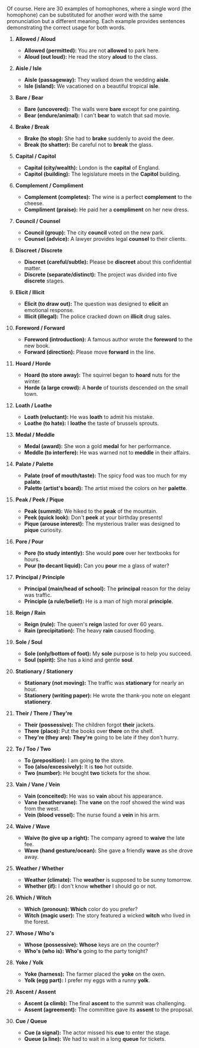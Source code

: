 Of course. Here are 30 examples of homophones, where a single word (the homophone) can be substituted for another word with the same pronunciation but a different meaning. Each example provides sentences demonstrating the correct usage for both words.

1.  **Allowed / Aloud**
    *   **Allowed (permitted):** You are not **allowed** to park here.
    *   **Aloud (out loud):** He read the story **aloud** to the class.

2.  **Aisle / Isle**
    *   **Aisle (passageway):** They walked down the wedding **aisle**.
    *   **Isle (island):** We vacationed on a beautiful tropical **isle**.

3.  **Bare / Bear**
    *   **Bare (uncovered):** The walls were **bare** except for one painting.
    *   **Bear (endure/animal):** I can't **bear** to watch that sad movie.

4.  **Brake / Break**
    *   **Brake (to stop):** She had to **brake** suddenly to avoid the deer.
    *   **Break (to shatter):** Be careful not to **break** the glass.

5.  **Capital / Capitol**
    *   **Capital (city/wealth):** London is the **capital** of England.
    *   **Capitol (building):** The legislature meets in the **Capitol** building.

6.  **Complement / Compliment**
    *   **Complement (completes):** The wine is a perfect **complement** to the cheese.
    *   **Compliment (praise):** He paid her a **compliment** on her new dress.

7.  **Council / Counsel**
    *   **Council (group):** The city **council** voted on the new park.
    *   **Counsel (advice):** A lawyer provides legal **counsel** to their clients.

8.  **Discreet / Discrete**
    *   **Discreet (careful/subtle):** Please be **discreet** about this confidential matter.
    *   **Discrete (separate/distinct):** The project was divided into five **discrete** stages.

9.  **Elicit / Illicit**
    *   **Elicit (to draw out):** The question was designed to **elicit** an emotional response.
    *   **Illicit (illegal):** The police cracked down on **illicit** drug sales.

10. **Foreword / Forward**
    *   **Foreword (introduction):** A famous author wrote the **foreword** to the new book.
    *   **Forward (direction):** Please move **forward** in the line.

11. **Hoard / Horde**
    *   **Hoard (to store away):** The squirrel began to **hoard** nuts for the winter.
    *   **Horde (a large crowd):** A **horde** of tourists descended on the small town.

12. **Loath / Loathe**
    *   **Loath (reluctant):** He was **loath** to admit his mistake.
    *   **Loathe (to hate):** I **loathe** the taste of brussels sprouts.

13. **Medal / Meddle**
    *   **Medal (award):** She won a gold **medal** for her performance.
    *   **Meddle (to interfere):** He was warned not to **meddle** in their affairs.

14. **Palate / Palette**
    *   **Palate (roof of mouth/taste):** The spicy food was too much for my **palate**.
    *   **Palette (artist's board):** The artist mixed the colors on her **palette**.

15. **Peak / Peek / Pique**
    *   **Peak (summit):** We hiked to the **peak** of the mountain.
    *   **Peek (quick look):** Don't **peek** at your birthday presents!
    *   **Pique (arouse interest):** The mysterious trailer was designed to **pique** curiosity.

16. **Pore / Pour**
    *   **Pore (to study intently):** She would **pore** over her textbooks for hours.
    *   **Pour (to decant liquid):** Can you **pour** me a glass of water?

17. **Principal / Principle**
    *   **Principal (main/head of school):** The **principal** reason for the delay was traffic.
    *   **Principle (a rule/belief):** He is a man of high moral **principle**.

18. **Reign / Rain**
    *   **Reign (rule):** The queen's **reign** lasted for over 60 years.
    *   **Rain (precipitation):** The heavy **rain** caused flooding.

19. **Sole / Soul**
    *   **Sole (only/bottom of foot):** My **sole** purpose is to help you succeed.
    *   **Soul (spirit):** She has a kind and gentle **soul**.

20. **Stationary / Stationery**
    *   **Stationary (not moving):** The traffic was **stationary** for nearly an hour.
    *   **Stationery (writing paper):** He wrote the thank-you note on elegant **stationery**.

21. **Their / There / They're**
    *   **Their (possessive):** The children forgot **their** jackets.
    *   **There (place):** Put the books over **there** on the shelf.
    *   **They're (they are):** **They're** going to be late if they don't hurry.

22. **To / Too / Two**
    *   **To (preposition):** I am going **to** the store.
    *   **Too (also/excessively):** It is **too** hot outside.
    *   **Two (number):** He bought **two** tickets for the show.

23. **Vain / Vane / Vein**
    *   **Vain (conceited):** He was so **vain** about his appearance.
    *   **Vane (weathervane):** The **vane** on the roof showed the wind was from the west.
    *   **Vein (blood vessel):** The nurse found a **vein** in his arm.

24. **Waive / Wave**
    *   **Waive (to give up a right):** The company agreed to **waive** the late fee.
    *   **Wave (hand gesture/ocean):** She gave a friendly **wave** as she drove away.

25. **Weather / Whether**
    *   **Weather (climate):** The **weather** is supposed to be sunny tomorrow.
    *   **Whether (if):** I don't know **whether** I should go or not.

26. **Which / Witch**
    *   **Which (pronoun):** **Which** color do you prefer?
    *   **Witch (magic user):** The story featured a wicked **witch** who lived in the forest.

27. **Whose / Who's**
    *   **Whose (possessive):** **Whose** keys are on the counter?
    *   **Who's (who is):** **Who's** going to the party tonight?

28. **Yoke / Yolk**
    *   **Yoke (harness):** The farmer placed the **yoke** on the oxen.
    *   **Yolk (egg part):** I prefer my eggs with a runny **yolk**.

29. **Ascent / Assent**
    *   **Ascent (a climb):** The final **ascent** to the summit was challenging.
    *   **Assent (agreement):** The committee gave its **assent** to the proposal.

30. **Cue / Queue**
    *   **Cue (a signal):** The actor missed his **cue** to enter the stage.
    *   **Queue (a line):** We had to wait in a long **queue** for tickets.
